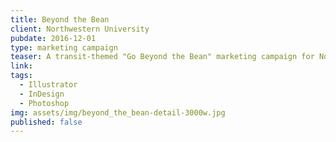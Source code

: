 ```yaml
---
title: Beyond the Bean
client: Northwestern University
pubdate: 2016-12-01 
type: marketing campaign
teaser: A transit-themed "Go Beyond the Bean" marketing campaign for Northwestern University's summer service-learning program.
link:
tags:
  - Illustrator
  - InDesign
  - Photoshop
img: assets/img/beyond_the_bean-detail-3000w.jpg
published: false
---
```


